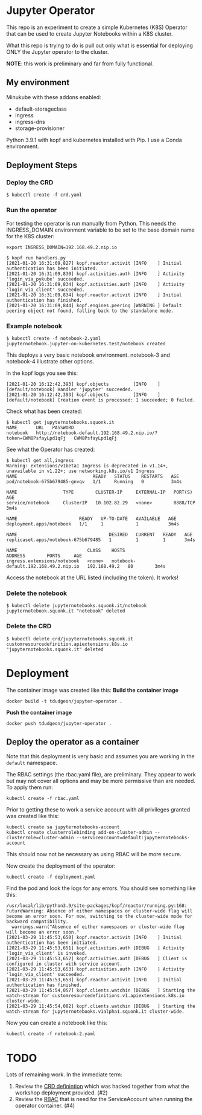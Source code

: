 # Jupyter Operator

This repo is an experiment to create a simple Kubernetes (K8S) Operator that can be used to create
Jupyter Notebooks within  a K8S cluster.

What this repo is trying to do is pull out only what is essential for deploying ONLY the Jupyter operator
to the cluster.

**NOTE**: this work is preliminary and far from fully functional.

## My environment

Minukube  with these addons enabled:
* default-storageclass
* ingress
* ingress-dns
* storage-provisioner

Python 3.9.1 with kopf and kubernetes installed with Pip.
I use a Conda environment.

## Deployment Steps

### Deploy the CRD

```
$ kubectl create -f crd.yaml
```

### Run the operator

For testing the operator is run manually from Python.
This needs the INGRESS_DOMAIN environment variable to be set to the base domain name for the K8S cluster:
```
export INGRESS_DOMAIN=192.168.49.2.nip.io
```

```
$ kopf run handlers.py 
[2021-01-20 16:31:09,827] kopf.reactor.activit [INFO    ] Initial authentication has been initiated.
[2021-01-20 16:31:09,830] kopf.activities.auth [INFO    ] Activity 'login_via_pykube' succeeded.
[2021-01-20 16:31:09,834] kopf.activities.auth [INFO    ] Activity 'login_via_client' succeeded.
[2021-01-20 16:31:09,834] kopf.reactor.activit [INFO    ] Initial authentication has finished.
[2021-01-20 16:31:09,844] kopf.engines.peering [WARNING ] Default peering object not found, falling back to the standalone mode.
```


### Example notebook

```
$ kubectl create -f notebook-2.yaml 
jupyternotebook.jupyter-on-kubernetes.test/notebook created
```

This deploys a very basic notebook environment. notebook-3 and notebook-4 illustrate other options.

In the kopf logs you see this:
```
[2021-01-20 16:12:42,393] kopf.objects         [INFO    ] [default/notebook] Handler 'jupyter' succeeded.
[2021-01-20 16:12:42,393] kopf.objects         [INFO    ] [default/notebook] Creation event is processed: 1 succeeded; 0 failed.
```

Check what has been created:
```
$ kubectl get jupyternotebooks.squonk.it
NAME       URL   PASSWORD
notebook   http://notebook-default.192.168.49.2.nip.io/?token=CWM8PsfayLpd1qFj   CWM8PsfayLpd1qFj      
```

See what the Operator has created:
```
$ kubectl get all,ingress
Warning: extensions/v1beta1 Ingress is deprecated in v1.14+, unavailable in v1.22+; use networking.k8s.io/v1 Ingress
NAME                            READY   STATUS    RESTARTS   AGE
pod/notebook-675b679485-gnvqv   1/1     Running   0          3m4s

NAME                 TYPE        CLUSTER-IP     EXTERNAL-IP   PORT(S)    AGE
service/notebook     ClusterIP   10.102.82.29   <none>        8888/TCP   3m4s

NAME                       READY   UP-TO-DATE   AVAILABLE   AGE
deployment.apps/notebook   1/1     1            1           3m4s

NAME                                  DESIRED   CURRENT   READY   AGE
replicaset.apps/notebook-675b679485   1         1         1       3m4s

NAME                          CLASS    HOSTS                                  ADDRESS        PORTS     AGE
ingress.extensions/notebook   <none>   notebook-default.192.168.49.2.nip.io   192.168.49.2   80        3m4s
```

Access the notebook at the URL listed (including the token). It works!

### Delete the notebook
```
$ kubectl delete jupyternotebooks.squonk.it/notebook
jupyternotebook.squonk.it "notebook" deleted
```


### Delete the CRD
```
$ kubectl delete crd/jupyternotebooks.squonk.it
customresourcedefinition.apiextensions.k8s.io "jupyternotebooks.squonk.it" deleted
```

# Deployment
The container image was created like this:
**Build the container image**
```
docker build -t tdudgeon/jupyter-operator .
```
**Push the container image**
```
docker push tdudgeon/jupyter-operator .
```

## Deploy the operator as a container

Note that this deployment is very basic and assumes you are working in the `default` namespace.

The RBAC settings (the rbac.yaml file), are preliminary. They appear to work but may not cover all options and may be
more permissive than are needed. To apply them run:
```
kubectl create -f rbac.yaml
```
Prior to getting these to work a service account with all privileges granted was created like this:
```
kubectl create sa jupyternotebooks-account
kubectl create clusterrolebinding add-on-cluster-admin --clusterrole=cluster-admin --serviceaccount=default:jupyternotebooks-account
```
This should now not be necessary as using RBAC will be more secure.

Now create the deployment of the operator:
```
kubectl create -f deployment.yaml 
```
Find the pod and look the logs for any errors.
You should see something like this:
```
/usr/local/lib/python3.9/site-packages/kopf/reactor/running.py:168: FutureWarning: Absence of either namespaces or cluster-wide flag will become an error soon. For now, switching to the cluster-wide mode for backward compatibility.
  warnings.warn("Absence of either namespaces or cluster-wide flag will become an error soon."
[2021-03-29 11:45:53,650] kopf.reactor.activit [INFO    ] Initial authentication has been initiated.
[2021-03-29 11:45:53,651] kopf.activities.auth [DEBUG   ] Activity 'login_via_client' is invoked.
[2021-03-29 11:45:53,652] kopf.activities.auth [DEBUG   ] Client is configured in cluster with service account.
[2021-03-29 11:45:53,653] kopf.activities.auth [INFO    ] Activity 'login_via_client' succeeded.
[2021-03-29 11:45:53,653] kopf.reactor.activit [INFO    ] Initial authentication has finished.
[2021-03-29 11:45:54,057] kopf.clients.watchin [DEBUG   ] Starting the watch-stream for customresourcedefinitions.v1.apiextensions.k8s.io cluster-wide.
[2021-03-29 11:45:54,082] kopf.clients.watchin [DEBUG   ] Starting the watch-stream for jupyternotebooks.v1alpha1.squonk.it cluster-wide.
```

Now you can create a notebook like this:
```
kubectl create -f notebook-2.yaml
```

# TODO

Lots of remaining work. In the immediate term:

1. Review the [CRD definintion](crd.yaml) which was hacked together from what the workshop deployment provided. (#2)
1. Review the [RBAC](rbac.yaml) that is need for the ServiceAccount when running the operator container. (#4)
